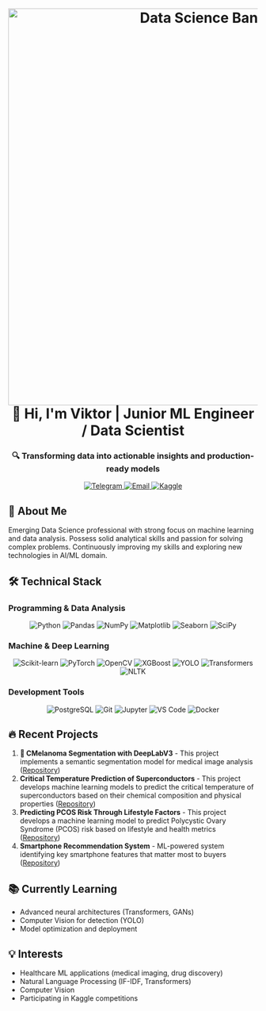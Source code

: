 <h1 align="center"> 
  <img src="https://i1255.photobucket.com/albums/hh633/suzusherpa/Matrix-animated-Smaller-ve.gif" alt="Data Science Banner" width="800">
  <br>👋 Hi, I'm Viktor | Junior ML Engineer / Data Scientist
</h1>

<h3 align="center">🔍 Transforming data into actionable insights and production-ready models</h3>

<p align="center">
  <a href="https://t.me/v_ptrk" target="_blank">
    <img src="https://img.shields.io/badge/Telegram-2CA5E0?style=for-the-badge&logo=telegram&logoColor=white" alt="Telegram">
  </a>
  <a href="mailto:virgil.petrakovets@yandex.ru">
    <img src="https://img.shields.io/badge/Email-D14836?style=for-the-badge&logo=gmail&logoColor=white" alt="Email">
  </a>
  <a href="https://www.kaggle.com/viktoraltoss" target="_blank">
    <img src="https://img.shields.io/badge/Kaggle-20BEFF?style=for-the-badge&logo=kaggle&logoColor=white" alt="Kaggle">
  </a>
</p>

## 🚀 About Me
Emerging Data Science professional with strong focus on machine learning and data analysis. Possess solid analytical skills and passion for solving complex problems. Continuously improving my skills and exploring new technologies in AI/ML domain.

## 🛠 Technical Stack

### **Programming & Data Analysis**
<div align="center">
  <img src="https://img.shields.io/badge/Python-3776AB?style=for-the-badge&logo=python&logoColor=white" alt="Python">
  <img src="https://img.shields.io/badge/Pandas-150458?style=for-the-badge&logo=pandas&logoColor=white" alt="Pandas">
  <img src="https://img.shields.io/badge/Numpy-013243?style=for-the-badge&logo=numpy&logoColor=white" alt="NumPy">
  <img src="https://img.shields.io/badge/Matplotlib-11557C?style=for-the-badge&logo=python&logoColor=white" alt="Matplotlib">
  <img src="https://img.shields.io/badge/Seaborn-4B8BBE?style=for-the-badge&logo=python&logoColor=white" alt="Seaborn">
  <img src="https://img.shields.io/badge/SciPy-8CAAE6?style=for-the-badge&logo=scipy&logoColor=white" alt="SciPy">
</div>

### **Machine & Deep Learning**
<div align="center">
  <img src="https://img.shields.io/badge/Scikit_Learn-F7931E?style=for-the-badge&logo=scikit-learn&logoColor=white" alt="Scikit-learn">
  <img src="https://img.shields.io/badge/PyTorch-EE4C2C?style=for-the-badge&logo=pytorch&logoColor=white" alt="PyTorch">
  <img src="https://img.shields.io/badge/OpenCV-5C3EE8?style=for-the-badge&logo=opencv&logoColor=white" alt="OpenCV">
  <img src="https://img.shields.io/badge/XGBoost-017CEE?style=for-the-badge&logo=xgboost&logoColor=white" alt="XGBoost">
  <img src="https://img.shields.io/badge/YOLO-00FFFF?style=for-the-badge&logo=yolo&logoColor=black" alt="YOLO">
  <img src="https://img.shields.io/badge/Transformers-FFA500?style=for-the-badge&logo=huggingface&logoColor=white" alt="Transformers">
  <img src="https://img.shields.io/badge/NLTK-259dff?style=for-the-badge&logo=python&logoColor=white" alt="NLTK">
</div>

### **Development Tools**
<div align="center">
  <img src="https://img.shields.io/badge/PostgreSQL-316192?style=for-the-badge&logo=postgresql&logoColor=white" alt="PostgreSQL">
  <img src="https://img.shields.io/badge/Git-F05032?style=for-the-badge&logo=git&logoColor=white" alt="Git">
  <img src="https://img.shields.io/badge/Jupyter-F37626?style=for-the-badge&logo=jupyter&logoColor=white" alt="Jupyter">
  <img src="https://img.shields.io/badge/VS_Code-007ACC?style=for-the-badge&logo=visual-studio-code&logoColor=white" alt="VS Code">
  <img src="https://img.shields.io/badge/Docker-2496ED?style=for-the-badge&logo=docker&logoColor=white" alt="Docker">
</div>

## 🔥 Recent Projects
1. **🏥 CMelanoma Segmentation with DeepLabV3** - This project implements a semantic segmentation model for medical image analysis ([Repository](https://github.com/Viktor-alt-oss/segmentation-for-melanoma--skin-damage-))
2. **Critical Temperature Prediction of Superconductors** - This project develops machine learning models to predict the critical temperature of superconductors based on their chemical composition and physical properties ([Repository](https://github.com/Viktor-alt-oss/critical-temperature-of-superconductors))
3. **Predicting PCOS Risk Through Lifestyle Factors** - This project develops a machine learning model to predict Polycystic Ovary Syndrome (PCOS) risk based on lifestyle and health metrics ([Repository](https://github.com/Viktor-alt-oss/exploring-predictive-health-factors))
4. **Smartphone Recommendation System** - ML-powered system identifying key smartphone features that matter most to buyers ([Repository](https://github.com/Viktor-alt-oss/smartphone-recommendation))

## 📚 Currently Learning
- Advanced neural architectures (Transformers, GANs)
- Computer Vision for detection (YOLO)
- Model optimization and deployment

## 💡 Interests
- Healthcare ML applications (medical imaging, drug discovery)
- Natural Language Processing (IF-IDF, Transformers)
- Computer Vision
- Participating in Kaggle competitions

